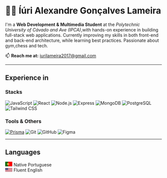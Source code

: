 # 👨‍💻 Íúri Alexandre Gonçalves Lameira

I'm a **Web Development & Multimedia Student** at the *Polytechnic University of Cávado and Ave (IPCA)*,with hands-on experience in building full-stack web applications.
Currently improving my skills in both front-end and back-end architecture, while learning best practices.
Passionate about gym,chess and tech.

📫 **Reach me at:** [iurilameira2017@gmail.com](mailto:iurilameira2017@gmail.com)

---

##  Experience in

###  Stacks
![JavaScript](https://img.shields.io/badge/-JavaScript-F7DF1E?logo=javascript&logoColor=000)
![React](https://img.shields.io/badge/-React-61DAFB?logo=react&logoColor=000)
![Node.js](https://img.shields.io/badge/-Node.js-339933?logo=node.js&logoColor=fff)
![Express](https://img.shields.io/badge/-Express-000000?logo=express&logoColor=fff)
![MongoDB](https://img.shields.io/badge/-MongoDB-47A248?logo=mongodb&logoColor=fff)
![PostgreSQL](https://img.shields.io/badge/-PostgreSQL-4169E1?logo=postgresql&logoColor=fff)
![Tailwind CSS](https://img.shields.io/badge/-Tailwind_CSS-06B6D4?logo=tailwindcss&logoColor=fff)

###  Tools & Others
[![Prisma](https://img.shields.io/badge/Prisma-2D3748?logo=prisma&logoColor=white)](#)
![Git](https://img.shields.io/badge/-Git-F05032?logo=git&logoColor=fff)
![GitHub](https://img.shields.io/badge/-GitHub-181717?logo=github&logoColor=fff)
![Figma](https://img.shields.io/badge/-Figma-F24E1E?logo=figma&logoColor=fff)

---

##  Languages
![Portugal](https://raw.githubusercontent.com/ashleedawg/flags/master/PT.png) Native Portuguese</br>
![United States](https://raw.githubusercontent.com/ashleedawg/flags/master/US.png) Fluent English


